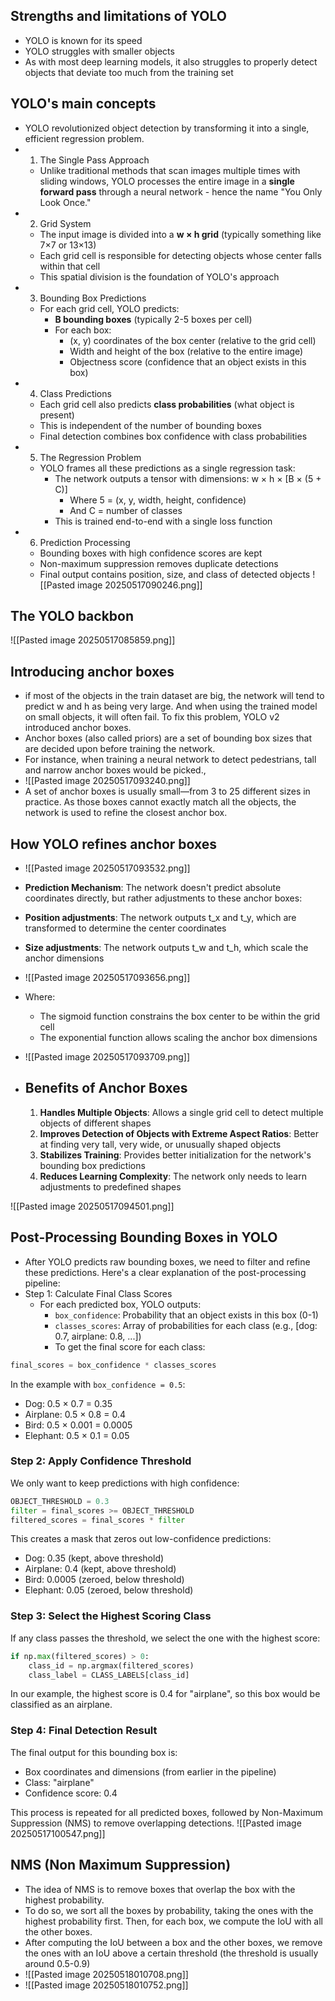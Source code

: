 ## Strengths and limitations of YOLO
- YOLO is known for its speed
- YOLO struggles with smaller objects
- As with most deep learning models, it also struggles to properly detect objects that deviate too much from the training set
## YOLO's main concepts
- YOLO revolutionized object detection by transforming it into a single, efficient regression problem.
- 1. The Single Pass Approach
	- Unlike traditional methods that scan images multiple times with sliding windows, YOLO processes the entire image in a **single forward pass** through a neural network - hence the name "You Only Look Once."
- 2. Grid System
	- The input image is divided into a **w × h grid** (typically something like 7×7 or 13×13)
	- Each grid cell is responsible for detecting objects whose center falls within that cell
	- This spatial division is the foundation of YOLO's approach
- 3. Bounding Box Predictions
	- For each grid cell, YOLO predicts:
		- **B bounding boxes** (typically 2-5 boxes per cell)
		- For each box:
			- (x, y) coordinates of the box center (relative to the grid cell)
			- Width and height of the box (relative to the entire image)
			- Objectness score (confidence that an object exists in this box)
- 4. Class Predictions
	- Each grid cell also predicts **class probabilities** (what object is present)
	- This is independent of the number of bounding boxes
	- Final detection combines box confidence with class probabilities
- 5. The Regression Problem
	- YOLO frames all these predictions as a single regression task:
		- The network outputs a tensor with dimensions: w × h × [B × (5 + C)]
			- Where 5 = (x, y, width, height, confidence)
			- And C = number of classes
		- This is trained end-to-end with a single loss function
- 6. Prediction Processing
	- Bounding boxes with high confidence scores are kept
	- Non-maximum suppression removes duplicate detections
	- Final output contains position, size, and class of detected objects
![[Pasted image 20250517090246.png]]
## The YOLO backbon
![[Pasted image 20250517085859.png]]
## Introducing anchor boxes
- if most of the objects in the train dataset are big, the network will tend to predict w and h as being very large. And when using the trained model on small objects, it will often fail. To fix this problem, YOLO v2 introduced anchor boxes.
- Anchor boxes (also called priors) are a set of bounding box sizes that are decided upon before training the network.
- For instance, when training a neural network to detect pedestrians, tall and narrow anchor boxes would be picked.,
- ![[Pasted image 20250517093240.png]]
- A set of anchor boxes is usually small—from 3 to 25 different sizes in practice. As those boxes cannot exactly match all the objects, the network is used to refine the closest anchor box.
## How YOLO refines anchor boxes
- ![[Pasted image 20250517093532.png]]
- **Prediction Mechanism**: The network doesn't predict absolute coordinates directly, but rather adjustments to these anchor boxes:

- **Position adjustments**: The network outputs t_x and t_y, which are transformed to determine the center coordinates
- **Size adjustments**: The network outputs t_w and t_h, which scale the anchor dimensions
- ![[Pasted image 20250517093656.png]]
- Where:
	- The sigmoid function constrains the box center to be within the grid cell
	- The exponential function allows scaling the anchor box dimensions
- ![[Pasted image 20250517093709.png]]
- ## Benefits of Anchor Boxes
	1. **Handles Multiple Objects**: Allows a single grid cell to detect multiple objects of different shapes
	2. **Improves Detection of Objects with Extreme Aspect Ratios**: Better at finding very tall, very wide, or unusually shaped objects
	3. **Stabilizes Training**: Provides better initialization for the network's bounding box predictions
	4. **Reduces Learning Complexity**: The network only needs to learn adjustments to predefined shapes

![[Pasted image 20250517094501.png]]

## Post-Processing Bounding Boxes in YOLO
- After YOLO predicts raw bounding boxes, we need to filter and refine these predictions. Here's a clear explanation of the post-processing pipeline:
- Step 1: Calculate Final Class Scores
	- For each predicted box, YOLO outputs:
		- `box_confidence`: Probability that an object exists in this box (0-1)
		- `classes_scores`: Array of probabilities for each class (e.g., [dog: 0.7, airplane: 0.8, ...])
		- To get the final score for each class:

```python
final_scores = box_confidence * classes_scores
```
In the example with `box_confidence = 0.5`:

- Dog: 0.5 × 0.7 = 0.35
- Airplane: 0.5 × 0.8 = 0.4
- Bird: 0.5 × 0.001 = 0.0005
- Elephant: 0.5 × 0.1 = 0.05
### Step 2: Apply Confidence Threshold

We only want to keep predictions with high confidence:

```python
OBJECT_THRESHOLD = 0.3
filter = final_scores >= OBJECT_THRESHOLD
filtered_scores = final_scores * filter
```
This creates a mask that zeros out low-confidence predictions:

- Dog: 0.35 (kept, above threshold)
- Airplane: 0.4 (kept, above threshold)
- Bird: 0.0005 (zeroed, below threshold)
- Elephant: 0.05 (zeroed, below threshold)
### Step 3: Select the Highest Scoring Class

If any class passes the threshold, we select the one with the highest score:

```python
if np.max(filtered_scores) > 0:
    class_id = np.argmax(filtered_scores)
    class_label = CLASS_LABELS[class_id]
```
In our example, the highest score is 0.4 for "airplane", so this box would be classified as an airplane.

### Step 4: Final Detection Result

The final output for this bounding box is:

- Box coordinates and dimensions (from earlier in the pipeline)
- Class: "airplane"
- Confidence score: 0.4

This process is repeated for all predicted boxes, followed by Non-Maximum Suppression (NMS) to remove overlapping detections.
![[Pasted image 20250517100547.png]]


## NMS (Non Maximum Suppression)
- The idea of NMS is to remove boxes that overlap the box with the highest probability.
- To do so, we sort all the boxes by probability, taking the ones with the highest probability first. Then, for each box, we compute the IoU with all the other boxes.
- After computing the IoU between a box and the other boxes, we remove the ones with an IoU above a certain threshold (the threshold is usually around 0.5-0.9)
- ![[Pasted image 20250518010708.png]]
- ![[Pasted image 20250518010752.png]]
